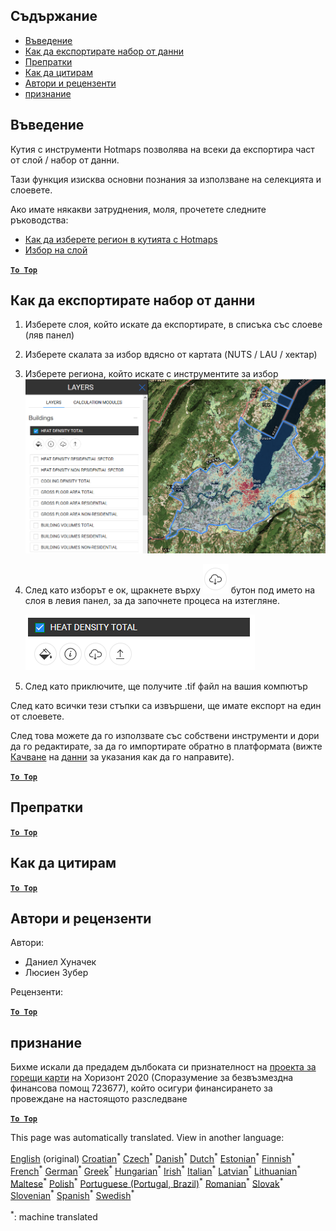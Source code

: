 <h2> Съдържание </h2><ul><li> <a href="#Introduction">Въведение</a> </li><li> <a href="#How-to-export-a-dataset">Как да експортирате набор от данни</a> </li><li> <a href="#References">Препратки</a> </li><li> <a href="#How-to-cite">Как да цитирам</a> </li><li> <a href="#Authors-and-reviewers">Автори и рецензенти</a> </li><li> <a href="#Acknowledgement">признание</a> </li></ul><h2> Въведение </h2><p> Кутия с инструменти Hotmaps позволява на всеки да експортира част от слой / набор от данни. </p><p> Тази функция изисква основни познания за използване на селекцията и слоевете. </p><p> Ако имате някакви затруднения, моля, прочетете следните ръководства: </p><ul><li> <a href="How-to-select-a-region-in-the-Hotmaps-toolbox">Как да изберете регион в кутията с Hotmaps</a> </li><li> <a href="Layer-section">Избор на слой</a> </li></ul><p><ins> <code><strong><a href="#table-of-contents">To Top</a></strong></code> </ins> </p><h2> Как да експортирате набор от данни </h2><ol><li><p> Изберете слоя, който искате да експортирате, в списъка със слоеве (ляв панел) </p></li><li><p> Изберете скалата за избор вдясно от картата (NUTS / LAU / хектар) </p></li><li><p> Изберете региона, който искате с инструментите за избор <img alt="export_selection" src="images/export_selection.png"/></p></li><li><p> След като изборът е ок, щракнете върху <img alt="бутон за експортиране" src="images/layer-export-btn.png"/> бутон под името на слоя в левия панел, за да започнете процеса на изтегляне. </p><p><img alt="опции за слой" src="images/layer-options.png"/></p></li><li><p> След като приключите, ще получите .tif файл на вашия компютър </p></li></ol><p> След като всички тези стъпки са извършени, ще имате експорт на един от слоевете. </p><p> След това можете да го използвате със собствени инструменти и дори да го редактирате, за да го импортирате обратно в платформата (вижте <a href="Data_upload">Качване</a> на <a href="Data_upload">данни</a> за указания как да го направите). </p><p><ins> <code><strong><a href="#table-of-contents">To Top</a></strong></code> </ins> </p><h2> Препратки </h2><p><ins> <code><strong><a href="#table-of-contents">To Top</a></strong></code> </ins> </p><h2> Как да цитирам </h2><p><ins> <code><strong><a href="#table-of-contents">To Top</a></strong></code> </ins> </p><h2> Автори и рецензенти </h2><p> Автори: </p><ul><li> Даниел Хуначек </li><li> Люсиен Зубер </li></ul><p> Рецензенти: </p><p><ins> <code><strong><a href="#table-of-contents">To Top</a></strong></code> </ins> </p><h2> признание </h2><p> Бихме искали да предадем дълбоката си признателност на <a href="https://www.hotmaps-project.eu">проекта за горещи карти</a> на Хоризонт 2020 (Споразумение за безвъзмездна финансова помощ 723677), който осигури финансирането за провеждане на настоящото разследване </p><p><ins> <code><strong><a href="#table-of-contents">To Top</a></strong></code> </ins> </p>

This page was automatically translated. View in another language:

[English](en-Data-export-functionalities) (original)  [Croatian](hr-Data-export-functionalities)<sup>\*</sup> [Czech](cs-Data-export-functionalities)<sup>\*</sup> [Danish](da-Data-export-functionalities)<sup>\*</sup> [Dutch](nl-Data-export-functionalities)<sup>\*</sup> [Estonian](et-Data-export-functionalities)<sup>\*</sup> [Finnish](fi-Data-export-functionalities)<sup>\*</sup> [French](fr-Data-export-functionalities)<sup>\*</sup> [German](de-Data-export-functionalities)<sup>\*</sup> [Greek](el-Data-export-functionalities)<sup>\*</sup> [Hungarian](hu-Data-export-functionalities)<sup>\*</sup> [Irish](ga-Data-export-functionalities)<sup>\*</sup> [Italian](it-Data-export-functionalities)<sup>\*</sup> [Latvian](lv-Data-export-functionalities)<sup>\*</sup> [Lithuanian](lt-Data-export-functionalities)<sup>\*</sup> [Maltese](mt-Data-export-functionalities)<sup>\*</sup> [Polish](pl-Data-export-functionalities)<sup>\*</sup> [Portuguese (Portugal, Brazil)](pt-Data-export-functionalities)<sup>\*</sup> [Romanian](ro-Data-export-functionalities)<sup>\*</sup> [Slovak](sk-Data-export-functionalities)<sup>\*</sup> [Slovenian](sl-Data-export-functionalities)<sup>\*</sup> [Spanish](es-Data-export-functionalities)<sup>\*</sup> [Swedish](sv-Data-export-functionalities)<sup>\*</sup> 

<sup>\*</sup>: machine translated
